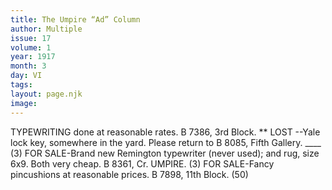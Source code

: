 ```yaml
---
title: The Umpire “Ad” Column
author: Multiple
issue: 17
volume: 1
year: 1917
month: 3
day: VI
tags:
layout: page.njk
image:
---
```

TYPEWRITING done at reasonable rates. B 7386, 3rd Block. **      LOST --Yale lock key, somewhere in the yard. Please return to B 8085, Fifth Gallery. ____ (3)       FOR SALE-Brand new Remington typewriter (never used); and rug, size 6x9. Both very cheap. B 8361, Cr. UMPIRE. (3)      FOR SALE-Fancy pincushions at reasonable prices. B 7898, 11th Block. (50)


